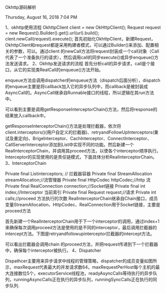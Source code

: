 Okhttp源码解析

Thursday, August 16, 2018
7:04 PM

1、okhttp使用流程
	OkhttpClient client = new OkHttpClient();
	Request request = new Request().Builder().get().url(url).build();
	clent.newCall(request).execute();
首先初始化OkhttpClient，新建Request，OkhttpClient和request都是采用构建者模式，可以通过Builder()来添加、配置相关的参数，可以。通过client 的newCall方法将request封装成一个call对象（Call代表了一个准备执行的请求），然后调用call的同步execute()或异步enqueue()方法发送请求。
2、Okhttp发送请求的流程
首先分析call的异步请求，call是个接口，从它的实现类RealCall的enqueue()方法开始。

enqueue方法会调用dispatcher的enqueue方法（dispatch后面分析），dispatch的enqueue主要是将callback加入它的异步队列中，而callback是被封装成AsyncCall的。AsyncCall继承自Runnable接口的线程，所以逻辑在其run方法中。

可以看到主要是调用getResponseInterceptorChain()方法，然后将response的结果放入callback中。

getResponseInterceptorChain()方法是处理拦截器，依次将client.interceptors()(用户自定义的拦截器)、retryandFollowUpInterceptors(重试及重定向)、BrigeInterceptor、CachInterceptor、ConnectInterceptor、CallServerInterceptor添加到List中实现不同的功能。然后新建一个RealInterceptorChain，并调用其proceed方法，以使各个interceptor顺序执行。Interceptor的实现使用的是责任链模式，下面具体分析RealInterceptorChain。
3、InterceptorChain

Private final List<Interceptor>interceptors;   // 拦截器容器
Private final StreamAllocation streamAllocation;//流管理器
Private final HttpCodec httpCodec;//http 流
Private final RealConnection connection;//Socket链接
Private final int index;//Interceptor 当前索引
Private final Request request;//请求
Private int calls;//proceed 方法执行的次数
RealInterceptorChain继承自Chain接口，成员变量StreamAllocation、HttpCodec、RealConnection用于Socket链接，主要是proceed方法

首先新建一个RealInterceptorChain用于下一个interceptor的调用，通过index+1来确保每次调用proceed方法是使用的是不同的interceptor，最后调用拦截器的intercept方法。下图是retryandfollowupinterceptor拦截器的intercept方法。

可以看出拦截器会调用chain 的proceed方法，并把request传递到下一个拦截器中，确保每个interceptor被执行。
4、Dispatcher

Dispathcer主要用来异步请求中线程的管理策略，dispatcher的成员变量如图所示，maxRequest代表最大的并发请求数64，maxRequestPerHost每个主机的最大连接数位5个，executorService线程池，readyAsyncCalls等待执行的异步队列，runningAsyncCalls正在执行的异步队列，runningSyncCalls正在执行的同步队列.
